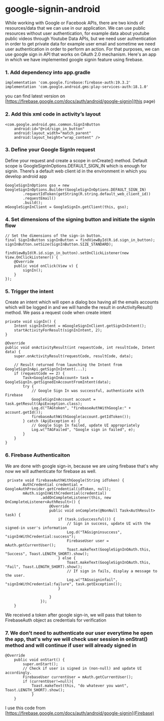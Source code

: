 # google-signin-android
While working with Google or Facebook APIs, there are two kinds of resources/data that we can use in our application. We can use public resources without user authentication, for example data about youtube public videos through Youtube Data APIs, but we need user authentication in order to get private data for example user email and sometime we need user authentication in order to perform an action. For that purposes, we can use google sign in API that works on OAuth 2.0 
mechanism. Here's an app in which we have implemented google signin feature using firebase.

### 1. Add dependency into app.gradle
```
implementation 'com.google.firebase:firebase-auth:19.3.2'
implementation 'com.google.android.gms:play-services-auth:18.1.0'
```
you can find latest version on [https://firebase.google.com/docs/auth/android/google-signin](this page)


### 2. Add this xml code in activity’s layout
```
<com.google.android.gms.common.SignInButton
    android:id="@+id/sign_in_button"
    android:layout_width="match_parent"
    android:layout_height="wrap_content" />
```


### 3. Define your Google SignIn request 
Define your request and create a scope in onCreate() method. Default scope is GoogleSignInOptions.DEFAULT_SIGN_IN which is enough for signin. There’s a default web client id in the environment in which you develop android app

```
GoogleSignInOptions gso = new GoogleSignInOptions.Builder(GoogleSignInOptions.DEFAULT_SIGN_IN)
        .requestIdToken(getString(R.string.default_web_client_id))
        .requestEmail()
        .build();
mGoogleSignInClient = GoogleSignIn.getClient(this, gso);
```

### 4. Set dimensions of the signing button and initiate the signIn flow

```
// Set the dimensions of the sign-in button.
final SignInButton signInButton = findViewById(R.id.sign_in_button);
signInButton.setSize(SignInButton.SIZE_STANDARD);

findViewById(R.id.sign_in_button).setOnClickListener(new View.OnClickListener() {
    @Override
    public void onClick(View v) {
        signIn();
    }
});

```

### 5. Trigger the intent
Create an intent which will open a dialog box having all the emails accounts which will be logged in and we will handle the result in onActivityResult() method. We pass a request code when create intent

```
private void signIn() {
    Intent signInIntent = mGoogleSignInClient.getSignInIntent();
    startActivityForResult(signInIntent, 2);
}

@Override
public void onActivityResult(int requestCode, int resultCode, Intent data) {
    super.onActivityResult(requestCode, resultCode, data);

    // Result returned from launching the Intent from GoogleSignInApi.getSignInIntent(...);
    if (requestCode == 2) {
        Task<GoogleSignInAccount> task = GoogleSignIn.getSignedInAccountFromIntent(data);
        try {
            // Google Sign In was successful, authenticate with Firebase
            GoogleSignInAccount account = task.getResult(ApiException.class);
            Log.d("TAGtoken", "firebaseAuthWithGoogle:" + account.getId());
            firebaseAuthWithGoogle(account.getIdToken());
        } catch (ApiException e) {
            // Google Sign In failed, update UI appropriately
            Log.w("TAGFailed", "Google sign in failed", e);
        }
    }
}

```
### 6. Firebase Authenticaiton
We are done with google sign-in, because we are using firebase that's why now we will authenticate for firebase as well. 

```
 private void firebaseAuthWithGoogle(String idToken) {
        AuthCredential credential = GoogleAuthProvider.getCredential(idToken, null);
        mAuth.signInWithCredential(credential)
                .addOnCompleteListener(this, new OnCompleteListener<AuthResult>() {
                    @Override
                    public void onComplete(@NonNull Task<AuthResult> task) {
                        if (task.isSuccessful()) {
                            // Sign in success, update UI with the signed-in user's information
                            Log.d("TAGsigninsuccess", "signInWithCredential:success");
                            FirebaseUser user = mAuth.getCurrentUser();
                            Toast.makeText(GoogleSignInOAuth.this, "Success", Toast.LENGTH_SHORT).show();
                        } else {
                            Toast.makeText(GoogleSignInOAuth.this, "Fail", Toast.LENGTH_SHORT).show();
                            // If sign in fails, display a message to the user.
                            Log.w("TAGsoigninfail", "signInWithCredential:failure", task.getException());
                        }

                    }
                });
    }
```

We received a token after google sign-in, we will pass that token to FirebaseAuth object as credentials for verification


### 7. We don't need to authenticate our user everytime he open the app, that's why we will check user session in onStrat() method and will continue if user will already signed in

```
@Override
    public void onStart() {
        super.onStart();
        // Check if user is signed in (non-null) and update UI accordingly.
        FirebaseUser currentUser = mAuth.getCurrentUser();
        if (currentUser!=null){
            Toast.makeText(this, "do whatever you want", Toast.LENGTH_SHORT).show();
            }
    }
```

I use this code from [https://firebase.google.com/docs/auth/android/google-signin](Firebase)
